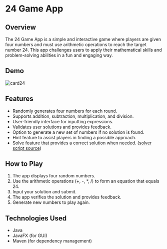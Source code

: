 # 24 Game App

## Overview

The 24 Game App is a simple and interactive game where players are given four numbers and must use arithmetic operations to reach the target number 24. This app challenges users to apply their mathematical skills and problem-solving abilities in a fun and engaging way.

## Demo

![card24](https://github.com/user-attachments/assets/909ce127-ce7a-4a02-b124-7038a15de737)


## Features

- Randomly generates four numbers for each round.
- Supports addition, subtraction, multiplication, and division.
- User-friendly interface for inputting expressions.
- Validates user solutions and provides feedback.
- Option to generate a new set of numbers if no solution is found.
- Hint feature to assist players in finding a possible approach.
- Solve feature that provides a correct solution when needed. ([solver script source](https://github.com/frank-deng/24game-solver))

## How to Play

1. The app displays four random numbers.
2. Use the arithmetic operations (+, -, \*, /) to form an equation that equals 24.
3. Input your solution and submit.
4. The app verifies the solution and provides feedback.
5. Generate new numbers to play again.

## Technologies Used

- Java
- JavaFX (for GUI)
- Maven (for dependency management)



